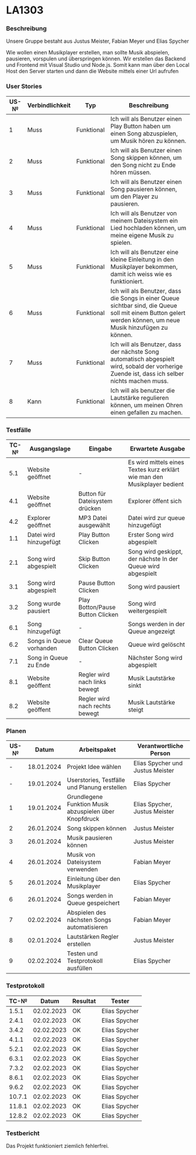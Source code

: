 # LA1303

### Beschreibung

Unsere Gruppe bestaht aus Justus Meister, Fabian Meyer und Elias Spycher

Wie wollen einen Musikplayer erstellen, man sollte Musik abspielen, pausieren, vorspulen und überspringen können. Wir erstellen das Backend und Frontend mit Visual Studio und Node.js. Somit kann man über den Local Host den Server starten und dann die Website mittels einer Url aufrufen

### User Stories

| US-№ | Verbindlichkeit | Typ        | Beschreibung                                                                                                                                                  |
| ---- | --------------- | ---------- | ------------------------------------------------------------------------------------------------------------------------------------------------------------- |
| 1    | Muss            | Funktional | Ich will als Benutzer einen Play Button haben um einen Song abzuspielen, um Musik hören zu können.                                                            |
| 2    | Muss            | Funktional | Ich will als Benutzer einen Song skippen können, um den Song nicht zu Ende hören müssen.                                                                      |
| 3    | Muss            | Funktional | Ich will als Benutzer einen Song pausieren können, um den Player zu pausieren.                                                                                |
| 4    | Muss            | Funktional | Ich will als Benutzer von meinem Dateisystem ein Lied hochladen können, um meine eigene Musik zu spielen.                                                     |
| 5    | Muss            | Funktional | Ich will als Benutzer eine kleine Einleitung in den Musikplayer bekommen, damit ich weiss wie es funktioniert.                                                |
| 6    | Muss            | Funktional | Ich will als Benutzer, dass die Songs in einer Queue sichtbar sind, die Queue soll mit einem Button gelert werden können, um neue Musik hinzufügen zu können. |
| 7    | Muss            | Funktional | Ich will als Benutzer, dass der nächste Song automatisch abgespielt wird, sobald der vorherige Zuende ist, dass ich selber nichts machen muss.                |
| 8    | Kann            | Funktional | Ich will als benutzer die Lautstärke regulieren können, um meinen Ohren einen gefallen zu machen.                                                             |

### Testfälle

| TC-№ | Ausgangslage             | Eingabe                          | Erwartete Ausgabe                                                         |
| ---- | ------------------------ | -------------------------------- | ------------------------------------------------------------------------- |
| 5.1  | Website geöffnet         | -                                | Es wird mittels eines Textes kurz erklärt wie man den Musikplayer bedient |
| 4.1  | Website geöffnet         | Button für Dateisystem drücken   | Explorer öffent sich                                                      |
| 4.2  | Explorer geöffnet        | MP3 Datei ausgewählt             | Datei wird zur queue hinzugefügt                                          |
| 1.1  | Datei wird hinzugefügt   | Play Button Clicken              | Erster Song wird abgespielt                                               |
| 2.1  | Song wird abgespielt     | Skip Button Clicken              | Song wird geskippt, der nächste In der Queue wird abgespielt              |
| 3.1  | Song wird abgespielt     | Pause Button Clicken             | Song wird pausiert                                                        |
| 3.2  | Song wurde pausiert      | Play Botton/Pause Button Clicken | Song wird weitergespielt                                                  |
| 6.1  | Song hinzugefügt         | -                                | Songs werden in der Queue angezeigt                                       |
| 6.2  | Songs in Queue vorhanden | Clear Queue Button Clicken       | Queue wird gelöscht                                                       |
| 7.1  | Song in Queue zu Ende    | -                                | Nächster Song wird abgespielt                                             |
| 8.1  | Website geöffent         | Regler wird nach links bewegt    | Musik Lautstärke sinkt                                                    |
| 8.2  | Website geöffent         | Regler wird nach rechts bewegt   | Musik Lautstärke steigt                                                   |

### Planen

| US-№ | Datum      | Arbeitspaket                                           | Verantwortliche Person           |
| ---- | ---------- | ------------------------------------------------------ | -------------------------------- |
| -    | 18.01.2024 | Projekt Idee wählen                                    | Elias Spycher und Justus Meister |
| -    | 19.01.2024 | Userstories, Testfälle und Planung erstellen           | Elias Spycher                    |
| 1    | 19.01.2024 | Grundlegene Funktion Musik abzuspielen über Knopfdruck | Elias Spycher, Justus Meister    |
| 2    | 26.01.2024 | Song skippen können                                    | Justus Meister                   |
| 3    | 26.01.2024 | Musik pausieren können                                 | Justus Meister                   |
| 4    | 26.01.2024 | Musik von Dateisystem verwenden                        | Fabian Meyer                     |
| 5    | 26.01.2024 | Einleitung über den Musikplayer                        | Elias Spycher                    |
| 6    | 26.01.2024 | Songs werden in Queue gespeichert                      | Fabian Meyer                     |
| 7    | 02.02.2024 | Abspielen des nächsten Songs automatisieren            | Fabian Meyer                     |
| 8    | 02.01.2024 | Lautstärken Regler erstellen                           | Justus Meister                   |
| 9    | 02.02.2024 | Testen und Testprotokoll ausfüllen                     | Elias Spycher                    |

### Testprotokoll

| TC-№   | Datum      | Resultat | Tester        |
| ------ | ---------- | -------- | ------------- |
| 1.5.1  | 02.02.2023 | OK       | Elias Spycher |
| 2.4.1  | 02.02.2023 | OK       | Elias Spycher |
| 3.4.2  | 02.02.2023 | OK       | Elias Spycher |
| 4.1.1  | 02.02.2023 | OK       | Elias Spycher |
| 5.2.1  | 02.02.2023 | OK       | Elias Spycher |
| 6.3.1  | 02.02.2023 | OK       | Elias Spycher |
| 7.3.2  | 02.02.2023 | OK       | Elias Spycher |
| 8.6.1  | 02.02.2023 | OK       | Elias Spycher |
| 9.6.2  | 02.02.2023 | OK       | Elias Spycher |
| 10.7.1 | 02.02.2023 | OK       | Elias Spycher |
| 11.8.1 | 02.02.2023 | OK       | Elias Spycher |
| 12.8.2 | 02.02.2023 | OK       | Elias Spycher |

### Testbericht

Das Projekt funktioniert ziemlich fehlerfrei.
